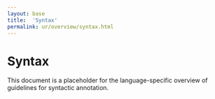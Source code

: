 ```yaml
---
layout: base
title:  'Syntax'
permalink: ur/overview/syntax.html
---
```


# Syntax

This document is a placeholder for the language-specific overview of
guidelines for syntactic annotation.
